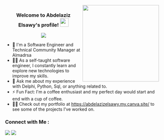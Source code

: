 
<img width="250" align="right" src="https://c.tenor.com/_DOBjnGspYAAAAAM/code-coding.gif">

<h3 align="center">
  Welcome to Abdelaziz Elsawy's profile!
  <img src="https://media.giphy.com/media/hvRJCLFzcasrR4ia7z/giphy.gif" width="28">
</h3>
<!-- Typing SVG by DenverCoder1 - https://github.com/DenverCoder1/readme-typing-svg -->
<p align="center">
  <a href="https://github.com/DenverCoder1/readme-typing-svg"><img src="https://readme-typing-svg.herokuapp.com/?lines=Full-stack%20web%20developer;Always%20learning%20new%20things&font=Fira%20Code&center=true&width=440&height=45&color=f75c7e&vCenter=true&size=22"></a>
</p> 

- 🏢 I'm a Software Engineer and Technical Community Manager at Almadrsa
- 👨‍💻 As a self-taught software engineer, I constantly learn and explore new technologies to improve my skills.
- 💬 Ask me about my experience with Delphi, Python, Sql, or anything related to.
- ⚡ Fun Fact: I'm a coffee enthusiast and my perfect day would start and end with a cup of coffee.
- 👨‍💻 Check out my portfolio at https://abdelazizelsawy.my.canva.site/ to see some of the projects I've worked on.


### Connect with Me :

<a href="https://www.linkedin.com/in/abdelaziz-elsawy/" target="_blank"><img src="https://img.shields.io/badge/Abdelaziz%20Elsawy-0077B5?style=for-the-badge&logo=Linkedin&logoColor=white"/></a>
<a href="https://t.me/AbdelazizElsawy" target="_blank"><img src="https://img.shields.io/badge/-Abdelaziz%20Elsawy-0077B5?style=for-the-badge&logo=Telegram&logoColor=white"/></a>

</a>
